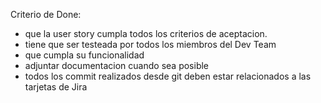 Criterio de Done:

* que la user story cumpla todos los criterios de aceptacion.
* tiene que ser testeada por todos los miembros del Dev Team
* que cumpla su funcionalidad 
* adjuntar documentacion cuando sea posible 
* todos los commit realizados desde git deben estar relacionados a las tarjetas de Jira

